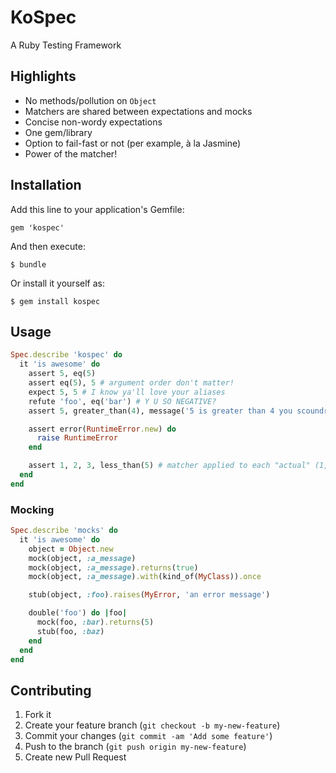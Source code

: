 # KoSpec

A Ruby Testing Framework

## Highlights

* No methods/pollution on `Object`
* Matchers are shared between expectations and mocks
* Concise non-wordy expectations
* One gem/library
* Option to fail-fast or not (per example, à la Jasmine)
* Power of the matcher!

## Installation

Add this line to your application's Gemfile:

    gem 'kospec'

And then execute:

    $ bundle

Or install it yourself as:

    $ gem install kospec

## Usage

```ruby
Spec.describe 'kospec' do
  it 'is awesome' do
    assert 5, eq(5)
    assert eq(5), 5 # argument order don't matter!
    expect 5, 5 # I know ya'll love your aliases
    refute 'foo', eq('bar') # Y U SO NEGATIVE?
    assert 5, greater_than(4), message('5 is greater than 4 you scoundrel') # ad hoc messages

    assert error(RuntimeError.new) do
      raise RuntimeError
    end

    assert 1, 2, 3, less_than(5) # matcher applied to each "actual" (1,2,3)
  end
end
```

### Mocking

```ruby
Spec.describe 'mocks' do
  it 'is awesome' do
    object = Object.new
    mock(object, :a_message)
    mock(object, :a_message).returns(true)
    mock(object, :a_message).with(kind_of(MyClass)).once

    stub(object, :foo).raises(MyError, 'an error message')

    double('foo') do |foo|
      mock(foo, :bar).returns(5)
      stub(foo, :baz)
    end
  end
end
```

## Contributing

1. Fork it
2. Create your feature branch (`git checkout -b my-new-feature`)
3. Commit your changes (`git commit -am 'Add some feature'`)
4. Push to the branch (`git push origin my-new-feature`)
5. Create new Pull Request
